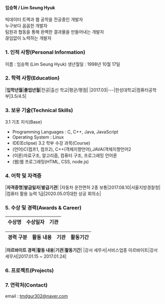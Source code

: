 #### 임승혁 / Lim Seung Hyuk ####   
 빅데이터 트랙과 웹 공학을 전공중인 개발자  
 누구보다 꼼꼼한 개발자  
 팀원과 협동을 통해 완벽한 결과물을 만들어내는 개발자  
 끊임없이 노력하는 개발자  
### 1. 인적 사항(Personal Information) ###
 이름 : 임승혁 (Lim Seung Hyuk)
 생년월일 : 1998년 10월 17일
 
### 2. 학력 사항(Education) ###
 |**입학년월**|**졸업년월**|전공|출신 학교|평균/평점|
 |2017.03|---|한성대학교|컴퓨터공학부|3.5/4.5|

### 3. 보유 기술(Technical Skills) ###
3.1 기초 지식(Base)
 + Programming Languages : C, C++, Java, JavaScript
 + Operating System : Linux
 + IDE(Eclipse)
3.2 학부 수강 과목(Course)
 + (언어)C(컴프1, 컴프2), C++(객체지향언어),JAVA(객체지향언어2
 + (이론)자료구조, 알고리즘, 컴퓨터 구조, 프로그래밍 언어론
 + (웹)웹 프로그래밍(HTML, CSS, node.js)


### 4. 어학 및 자격증 ###
|**자격증명**|**발급일자**|**발급기관**|
|자동차 운전면허 2종 보통|2017.08.10|서울지방경찰청|
|컴퓨터 활용 능력 1급|2020.05.01|대한 상공 회의소|


### 5. 수상 및 경력(Awards & Career)
|**수상명**|**수상일자**|**기관**|
|---|---|---|

|**경력 구분**|**활동 내용**|**기관**|**활동기간**|
|---|---|---|---|

|**아르바이트 경력**|**활동 내용**|**기관**|**활동기간**|
|강서 세무서|서비스업종 아르바이트|강서 세무서|2017.01.15 ~ 2017.01.24|


### 6. 프로젝트(Projects) ###



### 7. 연락처(Contact) ###
email : tmdgur302@naver.com
